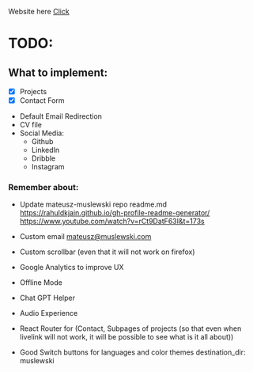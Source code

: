 Website here [Click](https://kentodecem.github.io/muslewski/)

# TODO:

## What to implement:

- [x] Projects
- [x] Contact Form
- Default Email Redirection
- CV file
- Social Media:
  - Github
  - LinkedIn
  - Dribble
  - Instagram

### Remember about:

- Update mateusz-muslewski repo readme.md
  https://rahuldkjain.github.io/gh-profile-readme-generator/
  https://www.youtube.com/watch?v=rCt9DatF63I&t=173s
- Custom email mateusz@muslewski.com
- Custom scrollbar (even that it will not work on firefox)
- Google Analytics to improve UX
- Offline Mode
- Chat GPT Helper
- Audio Experience

- React Router for (Contact, Subpages of projects (so that even when livelink will not work, it will be possible to see what is it all about))
- Good Switch buttons for languages and color themes
  destination_dir: muslewski

